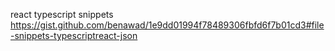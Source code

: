 react typescript snippets
https://gist.github.com/benawad/1e9dd01994f78489306fbfd6f7b01cd3#file-snippets-typescriptreact-json
